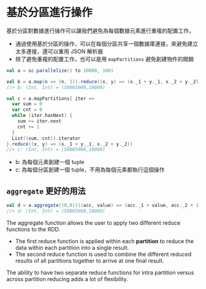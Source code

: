 # 基於分區進行操作

基於分區對數據進行操作可以讓我們避免為每個數據元素進行重複的配置工作。
- 通過使用基於分區的操作，可以在每個分區共享一個數據庫連接，來避免建立太多連接，還可以重用 JSON 解析器
- 除了避免重複的配置工作，也可以是用 `mapPartitions` 避免創建物件的開銷

```scala
val a = sc.parallelize(1 to 10000, 100)

val b = a.map(n => (n, 1)).reduce((x, y) => (x._1 + y._1, x._2 + y._2))
//> b: (Int, Int) = (50005000,10000)

val c = a.mapPartitions{ iter =>
  var sum = 0
  var cnt = 0
  while (iter.hasNext) {
    sum += iter.next
    cnt += 1
  }
  List((sum, cnt)).iterator
}.reduce((x, y) => (x._1 + y._1, x._2 + y._2))
//> c: (Int, Int) = (50005000,10000)
```
- b: 為每個元素創建一個 tuple
- c: 為每個分區創建一個 tuple，不用為每個元素都執行這個操作

## `aggregate` 更好的用法
```scala
val d = a.aggregate((0,0))((acc, value) => (acc._1 + value, acc._2 + 1), (acc1, acc2) => (acc1._1 + acc2._1, acc1._2 + acc2._2))
//> d: (Int, Int) = (50005000,10000)
```
The aggregate function allows the user to apply two different reduce functions to the RDD.
- The first reduce function is applied within each **partition** to reduce the data within each partition into a single result.
- The second reduce function is used to combine the different reduced results of all partitions together to arrive at one final result.

The ability to have two separate reduce functions for intra partition versus across partition reducing adds a lot of flexibility.
